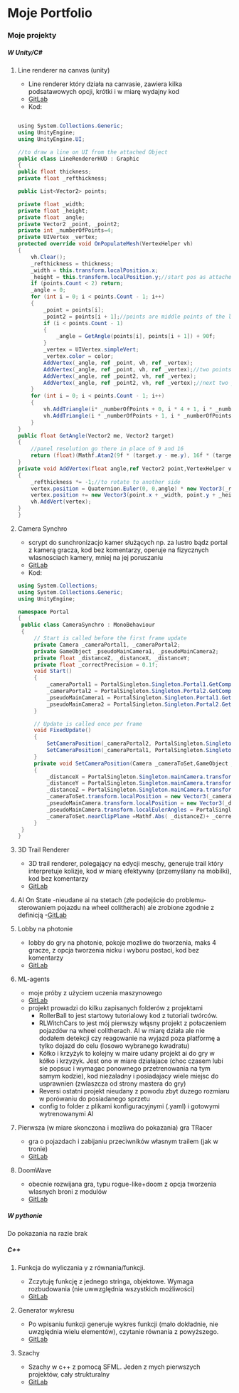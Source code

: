 # Moje Portfolio
### Moje projekty
##### W Unity/C#

1. Line renderer na canvas (unity)
   - Line renderer który działa na canvasie, zawiera kilka podsatawowych opcji, krótki i w miarę wydajny kod
   - [GitLab](https://gitlab.com/andrzejszablewski13/doomwave/-/blob/master/DoomW/DoomW/Assets/Scripts/Canvas/LineRendererHUD.cs)
   - Kod:
   
    ```c#
    
    ﻿using System.Collections.Generic;
    using UnityEngine;
    using UnityEngine.UI;

    //to draw a line on UI from the attached Object
    public class LineRendererHUD : Graphic
    {
    public float thickness;
    private float _refthickness;

    public List<Vector2> points;

    private float _width;
    private float _height;
    private float _angle;
    private Vector2 _point, _point2;
    private int _numberOfPoints=4;
    private UIVertex _vertex;
    protected override void OnPopulateMesh(VertexHelper vh)
    {
        vh.Clear();
        _refthickness = thickness;
        _width = this.transform.localPosition.x;
        _height = this.transform.localPosition.y;//start pos as attached gameobject
        if (points.Count < 2) return;
        _angle = 0;
        for (int i = 0; i < points.Count - 1; i++)
        {
            _point = points[i];
            _point2 = points[i + 1];//points are middle points of the line
            if (i < points.Count - 1)
            {
                _angle = GetAngle(points[i], points[i + 1]) + 90f;
            }
            _vertex = UIVertex.simpleVert;
            _vertex.color = color;
            AddVertex(_angle, ref _point, vh, ref _vertex);
            AddVertex(_angle, ref _point, vh, ref _vertex);//two points -one point for each side of middle point of line
            AddVertex(_angle, ref _point2, vh, ref _vertex);
            AddVertex(_angle, ref _point2, vh, ref _vertex);//next two points -one point for each side of middle point of line-together 4 for one rectangle of line
        }
        for (int i = 0; i < points.Count - 1; i++)
        {
            vh.AddTriangle(i* _numberOfPoints + 0, i * 4 + 1, i * _numberOfPoints + 2);
            vh.AddTriangle(i * _numberOfPoints + 1, i * _numberOfPoints + 2, i * _numberOfPoints + 3);
        }
    }
    public float GetAngle(Vector2 me, Vector2 target)
    {
        //panel resolution go there in place of 9 and 16
        return (float)(Mathf.Atan2(9f * (target.y - me.y), 16f * (target.x - me.x)) * (180 / Mathf.PI));
    }
    private void AddVertex(float angle,ref Vector2 point,VertexHelper vh,ref UIVertex vertex)
    {
        _refthickness *= -1;//to rotate to another side
        vertex.position = Quaternion.Euler(0, 0,angle) * new Vector3(_refthickness / 2, 0);
        vertex.position += new Vector3(point.x + _width, point.y + _height);
        vh.AddVert(vertex);
    }
    }

    ```
2. Camera Synchro
   - scrypt do sunchronizacjo kamer służących np. za lustro bądz portal z kamerą gracza, kod bez komentarzy, operuje na fizycznych wlasnosciach kamery, mniej na jej poruszaniu
   - [GitLab](https://gitlab.com/andrzejszablewski13/portal-prototype/-/blob/master/PortalExperimental/Assets/ElementsForPortalsBase/CameraSynchro.cs)
   - Kod:
   
   ```c#
   using System.Collections;
   using System.Collections.Generic;
   using UnityEngine;

   namespace Portal
   {
    public class CameraSynchro : MonoBehaviour
    {
        // Start is called before the first frame update
        private Camera _cameraPortal1, _cameraPortal2;
        private GameObject _pseudoMainCamera1, _pseudoMainCamera2;
        private float _distanceZ, _distanceX, _distanceY;
        private float _correctPrecision = 0.1f;
        void Start()
        {
            _cameraPortal1 = PortalSingleton.Singleton.Portal1.GetComponentInChildren<Camera>();
            _cameraPortal2 = PortalSingleton.Singleton.Portal2.GetComponentInChildren<Camera>();
            _pseudoMainCamera1 = PortalSingleton.Singleton.Portal1.GetComponentInChildren<PseudoMainCamera>().gameObject;
            _pseudoMainCamera2 = PortalSingleton.Singleton.Portal2.GetComponentInChildren<PseudoMainCamera>().gameObject;
        }

        // Update is called once per frame
        void FixedUpdate()
        {
            SetCameraPosition(_cameraPortal2, PortalSingleton.Singleton.Portal1, _pseudoMainCamera2);
            SetCameraPosition(_cameraPortal1, PortalSingleton.Singleton.Portal2, _pseudoMainCamera1);
        }
        private void SetCameraPosition(Camera _cameraToSet,GameObject _portal,GameObject _pseudoMainCamera)
        {
            _distanceX = PortalSingleton.Singleton.mainCamera.transform.position.x-_portal.transform.position.x;
            _distanceY = PortalSingleton.Singleton.mainCamera.transform.position.y-_portal.transform.position.y;
            _distanceZ = PortalSingleton.Singleton.mainCamera.transform.position.z- _portal.transform.position.z;
            _cameraToSet.transform.localPosition = new Vector3(_cameraToSet.transform.localPosition.x, _cameraToSet.transform.localPosition.y, _distanceZ);
            _pseudoMainCamera.transform.localPosition = new Vector3(_distanceX, _distanceY, _pseudoMainCamera.transform.localPosition.z);
            _pseudoMainCamera.transform.localEulerAngles = PortalSingleton.Singleton.mainCamera.transform.eulerAngles;
            _cameraToSet.nearClipPlane =Mathf.Abs( _distanceZ)+ _correctPrecision;
        }
    }
   }

   ```

3. 3D Trail Renderer
   - 3D trail renderer, polegający na edycji meschy, generuje trail który interpretuje kolizje, kod w miarę efektywny (przemyślany na mobilki), kod bez komentarzy
   - [GitLab](https://gitlab.com/andrzejszablewski13/gra/-/blob/master/Giereczka/Assets/Scripts/Car/Trail3D.cs)
4. AI On State
   -nieudane ai na stetach (złe podejście do problemu- sterowaniem pojazdu na wheel colitherach) ale zrobione zgodnie z definicją
   -[GitLab](https://gitlab.com/andrzejszablewski13/gra/-/tree/master/Giereczka/Assets/Scripts/AIOnState)
5. Lobby na photonie
   - lobby do gry na photonie, pokoje mozliwe do tworzenia, maks 4 gracze, z opcja tworzenia nicku i wyboru postaci, kod bez komentarzy
   - [GitLab](https://gitlab.com/andrzejszablewski13/gra/-/tree/master/Giereczka/Assets/Scripts/Lobby)
6. ML-agents
   - moje próby z użyciem uczenia maszynowego
   - [GitLab](https://gitlab.com/andrzejszablewski13/my-own-mlagents-try/-/tree/master/Project/Assets/ML-Agents/OwnTries)
   - projekt prowadzi do kilku zapisanych folderów z projektami
      * RollerBall to jest startowy tutorialowy kod z tutoriali twórców.
      * RLWitchCars to jest mój pierwszy włąsny projekt z połaczeniem pojazdów na wheel colitherach. AI w miarę działa ale nie dodałem detekcji czy reagowanie na wyjazd poza                platformę a tylko dojazd do celu (losowo wybranego kwadratu)
      * Kółko i krzyżyk to kolejny w maire udany projekt ai do gry w kółko i krzyzyk. Jest ono w miare działajace (choc czasem lubi sie popsuc i wymagac ponownego przetrenowania            na tym samym kodzie), kod niezaladny i posiadajacy wiele miejsc do usprawnien (zwlaszcza od strony mastera do gry)
      * Reversi ostatni projekt nieudany z powodu zbyt duzego rozmiaru w porówaniu do posiadanego sprzetu
      * config to folder z plikami konfiguracyjnymi (.yaml) i gotowymi wytrenowanymi AI

7. Pierwsza (w miare skonczona i mozliwa do pokazania) gra TRacer
   - gra o pojazdach i zabijaniu przeciwników własnym trailem (jak w tronie)
   - [GitLab](https://gitlab.com/andrzejszablewski13/gra)
8. DoomWave
   - obecnie rozwijana gra, typu rogue-like+doom z opcja tworzenia wlasnych broni z modulów
   - [GitLab](https://gitlab.com/andrzejszablewski13/doomwave)

    
##### W pythonie
Do pokazania na razie brak
##### C++
1. Funkcja do wyliczania y z równania/funkcji. 
   - Zczytuję funkcję z jednego stringa, objektowe. Wymaga rozbudowania (nie uwwzględnia wszystkich możliwości)
   - [GitLab](https://gitlab.com/andrzejszablewski13/console-programs/-/tree/master/r%C3%B3wnanie)
   
2. Generator wykresu 
   - Po wpisaniu funkcji generuje wykres funkcji (mało dokładnie, nie uwzględnia wielu elementów), czytanie równania z powyższego.
   - [GitLab](https://gitlab.com/andrzejszablewski13/console-programs/-/tree/master/wykres)
   
3. Szachy
   - Szachy w c++ z pomocą SFML. Jeden z mych pierwszych projektów, cały strukturalny
   - [GitLab](https://gitlab.com/andrzejszablewski13/console-programs/-/tree/master/szachy)
